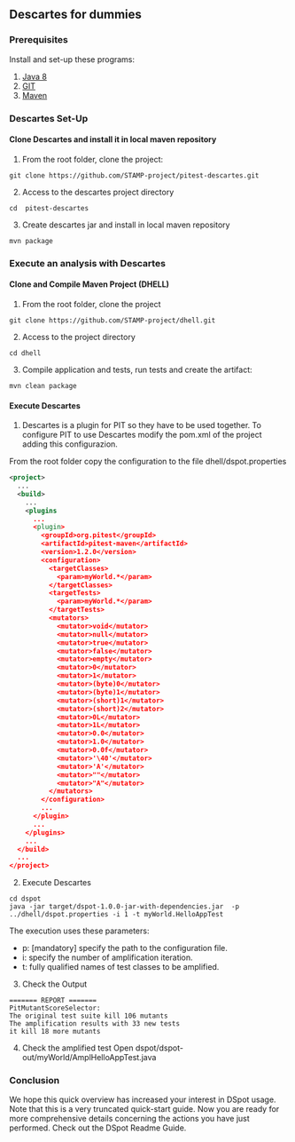 ## Descartes for dummies

### Prerequisites

Install and set-up these programs:

1. [Java 8](https://www.java.com/en/download/help/download_options.xml)
2. [GIT](https://git-scm.com/book/en/v2/Getting-Started-Installing-Git)
3. [Maven](https://maven.apache.org/install.html)

### Descartes Set-Up
#### Clone Descartes and install it in local maven repository

1. From the root folder, clone the project:
```
git clone https://github.com/STAMP-project/pitest-descartes.git
```
2. Access to the descartes project directory
```
cd  pitest-descartes
```
3. Create descartes jar and install in local maven repository
```
mvn package
```
### Execute an analysis with Descartes
#### Clone and Compile Maven Project (DHELL)

1. From the root folder, clone the project
```
git clone https://github.com/STAMP-project/dhell.git
```
2. Access to the project directory
```
cd dhell
```
3.  Compile application and tests, run tests  and create the artifact:
```
mvn clean package
```

#### Execute Descartes

1. Descartes is a plugin for PIT so they have to be used together. To configure PIT to use Descartes modify the pom.xml of the project adding this configurazion.

From the root folder copy the configuration to the file dhell/dspot.properties
```xml
<project>
  ...
  <build>
    ...
    <plugins
      ...
      <plugin>
        <groupId>org.pitest</groupId>
        <artifactId>pitest-maven</artifactId>
        <version>1.2.0</version>  
        <configuration>
          <targetClasses>
            <param>myWorld.*</param>
          </targetClasses>
          <targetTests>
            <param>myWorld.*</param>
          </targetTests>
          <mutators>
            <mutator>void</mutator>
            <mutator>null</mutator>
            <mutator>true</mutator>
            <mutator>false</mutator>
            <mutator>empty</mutator>
            <mutator>0</mutator>
            <mutator>1</mutator>
            <mutator>(byte)0</mutator>
            <mutator>(byte)1</mutator>
            <mutator>(short)1</mutator>
            <mutator>(short)2</mutator>
            <mutator>0L</mutator>
            <mutator>1L</mutator>
            <mutator>0.0</mutator>
            <mutator>1.0</mutator>
            <mutator>0.0f</mutator>
            <mutator>'\40'</mutator>
            <mutator>'A'</mutator>
            <mutator>""</mutator>
            <mutator>"A"</mutator>
          </mutators>
        </configuration>
        ...
      </plugin>
      ...
    </plugins>
    ...    
  </build>
  ...
</project>
```

2. Execute Descartes
```
cd dspot
java -jar target/dspot-1.0.0-jar-with-dependencies.jar  -p ../dhell/dspot.properties -i 1 -t myWorld.HelloAppTest
```
The execution uses these parameters:
* p: [mandatory] specify the path to the configuration file.
* i: specify the number of amplification iteration.
* t: fully qualified names of test classes to be amplified.

3. Check the Output
```
======= REPORT =======
PitMutantScoreSelector: 
The original test suite kill 106 mutants
The amplification results with 33 new tests
it kill 18 more mutants
```

4. Check the amplified test
Open dspot/dspot-out/myWorld/AmplHelloAppTest.java

### Conclusion
We hope this quick overview has increased your interest in DSpot usage. Note that this is a very truncated quick-start guide. Now you are ready for more comprehensive details concerning the actions you have just performed. Check out the DSpot Readme Guide.
